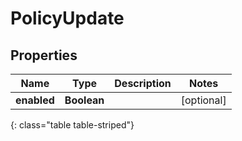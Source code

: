 # PolicyUpdate


## Properties

| Name | Type | Description | Notes |
| ------------ | ------------- | ------------- | ------------- |
| **enabled** | **Boolean** |  |  [optional] |
{: class="table table-striped"}



